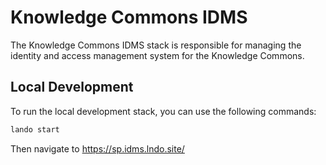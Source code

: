 # Knowledge Commons IDMS

The Knowledge Commons IDMS stack is responsible for managing the identity and access management system for the Knowledge Commons.

## Local Development

To run the local development stack, you can use the following commands:

```bash
lando start
```

Then navigate to https://sp.idms.lndo.site/

